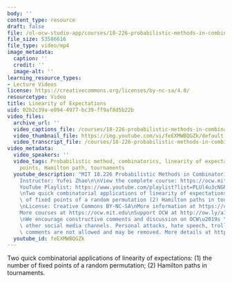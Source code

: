 ```yaml
---
body: ''
content_type: resource
draft: false
file: /ol-ocw-studio-app/courses/18-226-probabilistic-methods-in-combinatorics-fall-2022/18226-linearity-of-expectations_360p_16_9.mp4
file_size: 53586616
file_type: video/mp4
image_metadata:
  caption: ''
  credit: ''
  image-alt: ''
learning_resource_types:
- Lecture Videos
license: https://creativecommons.org/licenses/by-nc-sa/4.0/
resourcetype: Video
title: Linearity of Expectations
uid: 02b2c39a-e094-4977-bc39-ff9af8d5b22b
video_files:
  archive_url: ''
  video_captions_file: /courses/18-226-probabilistic-methods-in-combinatorics-fall-2022/1Y0uagXz-GqUdxG-nQNHC-ewpw1qrDO98_transcript.webvtt
  video_thumbnail_file: https://img.youtube.com/vi/feEXMWBQGZk/default.jpg
  video_transcript_file: /courses/18-226-probabilistic-methods-in-combinatorics-fall-2022/1Y0uagXz-GqUdxG-nQNHC-ewpw1qrDO98_transcript.pdf
video_metadata:
  video_speakers: ''
  video_tags: Probabilistic method, combinatorics, linearity of expectations, fixed
    points, Hamilton path, tournaments
  youtube_description: "MIT 18.226 Probabilistic Methods in Combinatorics, Fall 2024\n\
    Instructor: Yufei Zhao\n\nView the complete course: https://ocw.mit.edu/courses/18-226-probabilistic-methods-in-combinatorics-fall-2022/\n\
    YouTube Playlist: https://www.youtube.com/playlist?list=PLUl4u3cNGP61cYB5ymvFiEbIb-wWHfaqO\n\
    \nTwo quick combinatorial applications of linearity of expectations: (1) the number\
    \ of fixed points of a random permutation (2) Hamilton paths in tournaments.\n\
    \nLicense: Creative Commons BY-NC-SA\nMore information at https://ocw.mit.edu/terms\n\
    More courses at https://ocw.mit.edu\nSupport OCW at http://ow.ly/a1If50zVRlQ\n\
    \nWe encourage constructive comments and discussion on OCW\u2019s YouTube and\
    \ other social media channels. Personal attacks, hate speech, trolling, and inappropriate\
    \ comments are not allowed and may be removed. More details at https://ocw.mit.edu/comments."
  youtube_id: feEXMWBQGZk
---
```

Two quick combinatorial applications of linearity of expectations: (1) the number of fixed points of a random permutation; (2) Hamilton paths in tournaments.
